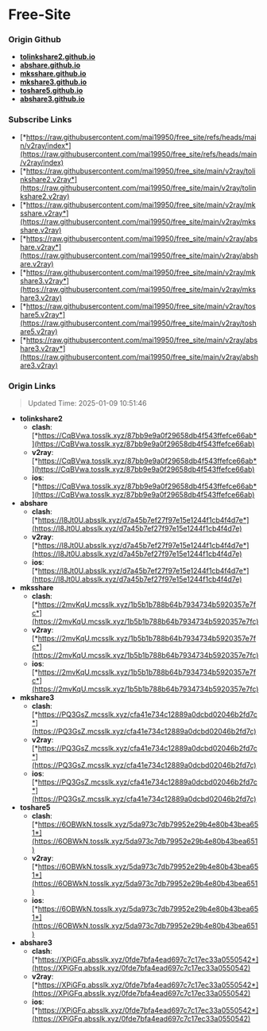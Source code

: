 # Free-Site

### Origin Github

- [**tolinkshare2.github.io**](https://github.com/tolinkshare2/tolinkshare2.github.io)
- [**abshare.github.io**](https://github.com/abshare/abshare.github.io)
- [**mksshare.github.io**](https://github.com/mksshare/mksshare.github.io)
- [**mkshare3.github.io**](https://github.com/mkshare3/mkshare3.github.io)
- [**toshare5.github.io**](https://github.com/toshare5/toshare5.github.io)
- [**abshare3.github.io**](https://github.com/abshare3/abshare3.github.io)

### Subscribe Links

- [*https://raw.githubusercontent.com/mai19950/free_site/refs/heads/main/v2ray/index*](https://raw.githubusercontent.com/mai19950/free_site/refs/heads/main/v2ray/index)
- [*https://raw.githubusercontent.com/mai19950/free_site/main/v2ray/tolinkshare2.v2ray*](https://raw.githubusercontent.com/mai19950/free_site/main/v2ray/tolinkshare2.v2ray)
- [*https://raw.githubusercontent.com/mai19950/free_site/main/v2ray/mksshare.v2ray*](https://raw.githubusercontent.com/mai19950/free_site/main/v2ray/mksshare.v2ray)
- [*https://raw.githubusercontent.com/mai19950/free_site/main/v2ray/abshare.v2ray*](https://raw.githubusercontent.com/mai19950/free_site/main/v2ray/abshare.v2ray)
- [*https://raw.githubusercontent.com/mai19950/free_site/main/v2ray/mkshare3.v2ray*](https://raw.githubusercontent.com/mai19950/free_site/main/v2ray/mkshare3.v2ray)
- [*https://raw.githubusercontent.com/mai19950/free_site/main/v2ray/toshare5.v2ray*](https://raw.githubusercontent.com/mai19950/free_site/main/v2ray/toshare5.v2ray)
- [*https://raw.githubusercontent.com/mai19950/free_site/main/v2ray/abshare3.v2ray*](https://raw.githubusercontent.com/mai19950/free_site/main/v2ray/abshare3.v2ray)

### Origin Links

> Updated Time: 2025-01-09 10:51:46

- **tolinkshare2**
  - **clash**: [*https://CqBVwa.tosslk.xyz/87bb9e9a0f29658db4f543ffefce66ab*](https://CqBVwa.tosslk.xyz/87bb9e9a0f29658db4f543ffefce66ab)
  - **v2ray**: [*https://CqBVwa.tosslk.xyz/87bb9e9a0f29658db4f543ffefce66ab*](https://CqBVwa.tosslk.xyz/87bb9e9a0f29658db4f543ffefce66ab)
  - **ios**: [*https://CqBVwa.tosslk.xyz/87bb9e9a0f29658db4f543ffefce66ab*](https://CqBVwa.tosslk.xyz/87bb9e9a0f29658db4f543ffefce66ab)
- **abshare**
  - **clash**: [*https://I8Jt0U.absslk.xyz/d7a45b7ef27f97e15e1244f1cb4f4d7e*](https://I8Jt0U.absslk.xyz/d7a45b7ef27f97e15e1244f1cb4f4d7e)
  - **v2ray**: [*https://I8Jt0U.absslk.xyz/d7a45b7ef27f97e15e1244f1cb4f4d7e*](https://I8Jt0U.absslk.xyz/d7a45b7ef27f97e15e1244f1cb4f4d7e)
  - **ios**: [*https://I8Jt0U.absslk.xyz/d7a45b7ef27f97e15e1244f1cb4f4d7e*](https://I8Jt0U.absslk.xyz/d7a45b7ef27f97e15e1244f1cb4f4d7e)
- **mksshare**
  - **clash**: [*https://2mvKqU.mcsslk.xyz/1b5b1b788b64b7934734b5920357e7fc*](https://2mvKqU.mcsslk.xyz/1b5b1b788b64b7934734b5920357e7fc)
  - **v2ray**: [*https://2mvKqU.mcsslk.xyz/1b5b1b788b64b7934734b5920357e7fc*](https://2mvKqU.mcsslk.xyz/1b5b1b788b64b7934734b5920357e7fc)
  - **ios**: [*https://2mvKqU.mcsslk.xyz/1b5b1b788b64b7934734b5920357e7fc*](https://2mvKqU.mcsslk.xyz/1b5b1b788b64b7934734b5920357e7fc)
- **mkshare3**
  - **clash**: [*https://PQ3GsZ.mcsslk.xyz/cfa41e734c12889a0dcbd02046b2fd7c*](https://PQ3GsZ.mcsslk.xyz/cfa41e734c12889a0dcbd02046b2fd7c)
  - **v2ray**: [*https://PQ3GsZ.mcsslk.xyz/cfa41e734c12889a0dcbd02046b2fd7c*](https://PQ3GsZ.mcsslk.xyz/cfa41e734c12889a0dcbd02046b2fd7c)
  - **ios**: [*https://PQ3GsZ.mcsslk.xyz/cfa41e734c12889a0dcbd02046b2fd7c*](https://PQ3GsZ.mcsslk.xyz/cfa41e734c12889a0dcbd02046b2fd7c)
- **toshare5**
  - **clash**: [*https://6OBWkN.tosslk.xyz/5da973c7db79952e29b4e80b43bea651*](https://6OBWkN.tosslk.xyz/5da973c7db79952e29b4e80b43bea651)
  - **v2ray**: [*https://6OBWkN.tosslk.xyz/5da973c7db79952e29b4e80b43bea651*](https://6OBWkN.tosslk.xyz/5da973c7db79952e29b4e80b43bea651)
  - **ios**: [*https://6OBWkN.tosslk.xyz/5da973c7db79952e29b4e80b43bea651*](https://6OBWkN.tosslk.xyz/5da973c7db79952e29b4e80b43bea651)
- **abshare3**
  - **clash**: [*https://XPiGFq.absslk.xyz/0fde7bfa4ead697c7c17ec33a0550542*](https://XPiGFq.absslk.xyz/0fde7bfa4ead697c7c17ec33a0550542)
  - **v2ray**: [*https://XPiGFq.absslk.xyz/0fde7bfa4ead697c7c17ec33a0550542*](https://XPiGFq.absslk.xyz/0fde7bfa4ead697c7c17ec33a0550542)
  - **ios**: [*https://XPiGFq.absslk.xyz/0fde7bfa4ead697c7c17ec33a0550542*](https://XPiGFq.absslk.xyz/0fde7bfa4ead697c7c17ec33a0550542)
